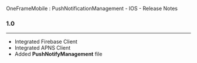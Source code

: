 
OneFrameMobile : PushNotificationManagement - IOS - Release Notes

### 1.0 
---
* Integrated Firebase Client 
* Integrated APNS Client
* Added **PushNotifyManagement** file
